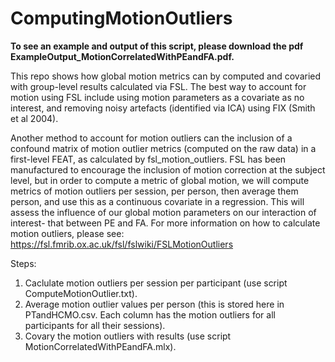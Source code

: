 # ComputingMotionOutliers

**To see an example and output of this script, please download the pdf ExampleOutput_MotionCorrelatedWithPEandFA.pdf.**

This repo shows how global motion metrics can by computed and covaried with group-level results calculated via FSL.
The best way to account for motion using FSL include using motion parameters as a covariate as no interest, and removing noisy artefacts (identified via ICA) using FIX (Smith et al 2004). 

Another method to account for motion outliers can the inclusion of a confound matrix of motion outlier metrics (computed on the raw data) in a first-level FEAT, as calculated by fsl_motion_outliers. FSL has been manufactured to encourage the inclusion of motion correction at the subject level, but in order to compute a metric of global motion, we will compute metrics of motion outliers per session, per person, then average them person, and use this as a continuous covariate in a regression. This will assess the influence of our global motion parameters on our interaction of interest- that between PE and FA. For more information on how to calculate motion outliers, please see: https://fsl.fmrib.ox.ac.uk/fsl/fslwiki/FSLMotionOutliers

Steps:
1. Caclulate motion outliers per session per participant (use script ComputeMotionOutlier.txt).
3. Average motion outlier values per person (this is stored here in PTandHCMO.csv. Each column has the motion outliers for all participants for all their sessions).
4. Covary the motion outliers with results (use script MotionCorrelatedWithPEandFA.mlx).

